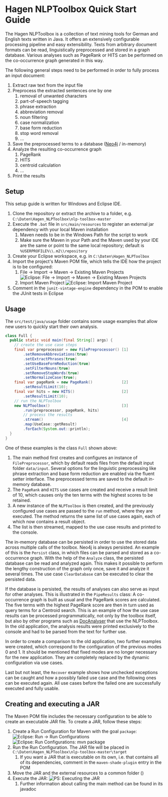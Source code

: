 # Hagen NLPToolbox Quick Start Guide
The Hagen NLPToolbox is a collection of text mining tools for German and English texts written in Java. 
It offers an extensively configurable processing pipeline and easy extensibility. 
Texts from arbitrary document formats can be read, linguistically preprocessed and stored in a graph database. 
Various analyses such as PageRank or HITS can be performed on the co-occurrence graph generated in this way.

The following general steps need to be performed in order to fully process an input document:
1. Extract raw text from the input file
2. Preprocess the extracted sentences one by one
   1. removal of unwanted characters
   2. part-of-speech tagging
   3. phrase extraction
   4. abbreviation removal
   5. noun filtering
   6. case normalization
   7. base form reduction
   8. stop word removal
   9. ...
3. Save the preprocessed terms to a database ([Neo4j](https://neo4j.com) / in-memory)
4. Analyze the resulting co-occurrence graph
   1. PageRank
   2. HITS
   3. centroid calculation
   4. ...
5. Print the results


## Setup
This setup guide is written for Windows and Eclipse IDE.
1. Clone the repository or extract the archive to a folder, e.g. `C:\Daten\Hagen_NLPToolbox\nlp-toolbox-master`
2. Execute the `.bat` file in `src/main/resources` to register an external jar dependency with your local Maven installation
    1. Maven needs to be in the Windows Path for the script to work
    2. Make sure the Maven in your Path and the Maven used by your IDE are the same or point to the same local repository; default is `%USERPROFILE%\\.m2\\repository`
3. Create your Eclipse workspace, e.g. in `C:\Daten\Hagen_NLPToolbox`
4. Import the project's Maven POM file, which tells the IDE how the project is to be configured:
    1. File -> Import -> Maven -> Existing Maven Projects
    ![Eclipse: File -> Import -> Maven -> Existing Maven Projects](readme/eclipse_file_import_maven.png)
    2. Import Maven Project
    ![Eclipse: Import Maven Project](readme/eclipse_import_maven_project.png)
5. Comment in the `junit-vintage-engine` dependency in the POM to enable the JUnit tests in Eclipse


## Usage
The `src/test/java/usage` folder contains some usage examples that allow new users to quickly start their own analysis. 

```java
class Full {
  public static void main(final String[] args) {
    // create the use case steps
    final var preprocessor = new FilePreprocessor() [1]
        .setRemoveAbbreviations(true)
        .setExtractPhrases(true)
        .setUseBaseFormReduction(true)
        .setFilterNouns(true)
        .setRemoveStopWords(true)
        .setNormalizeCase(true);
    final var pageRank = new PageRank()             [2]
        .setResultLimit(10);
    final var hits = new HITS()                     [2]
        .setResultLimit(10);
    // run the NLPToolbox
    new NLPToolbox()                                [3]
        .run(preprocessor, pageRank, hits)
        // process the results
        .stream()                                   [4]
        .map(UseCase::getResult) 
        .forEach(System.out::println);
  }
}
```

One of these examples is the class `Full` shown above:
1. The main method first creates and configures an instance of `FilePreprocessor`, which by default reads files from the default input folder `data/input`.
   Several options for the linguistic preprocessing like phrase extraction and base form reduction are enabled via the fluent setter interface. 
   The preprocessed terms are saved to the default in-memory database.
2. The `PageRank` and `HITS` use cases are created and receive a result limit of 10, which causes only the ten terms with the highest scores to be retained. 
3. A new instance of the `NLPToolbox` is then created, and the previously configured use cases are passed to the `run` method, where they are executed.
   The method returns the same list of use cases again, each of which now contains a result object. 
4. The list is then streamed, mapped to the use case results and printed to the console.

The in-memory database can be persisted in order to use the stored data across multiple calls of the toolbox. 
Neo4j is always persisted. 
An example of this is the `Persist` class, in which files can be parsed and stored as a co-occurrence graph. 
With the help of the `Analyze` class, the persisted database can be read and analyzed again. 
This makes it possible to perform the lengthy construction of the graph only once, save it and analyze it several times.
The use case `ClearDatabase` can be executed to clear the persisted data. 

If the database is persisted, the results of analyses can also serve as input for other analyses. 
This is illustrated in the `PipeResults` class: A co-occurrence graph is built as usual and the PageRank scores are calculated. 
The five terms with the highest PageRank score are then in turn used as query terms for a Centroid search. 
This is an example of how the use case results can be processed programmatically, not only by the toolbox itself, but also by other programs such as [DocAnalyser](http://www.docanalyser.de) that use the NLPToolbox. 
In the old application, the analysis results were printed exclusively to the console and had to be parsed from the text for further use.

In order to create a comparison to the old application, two further examples were created, which correspond to the configuration of the previous modes 0 and 1. 
It should be mentioned that fixed modes are no longer necessary for the new application. 
They are completely replaced by the dynamic configuration via use cases.

Last but not least, the `Recover` example shows how unchecked exceptions can be caught and how a possibly failed use case and the following ones can be executed again. 
All use cases before the failed one are successfully executed and fully usable.

## Creating and executing a JAR
The Maven POM file includes the necessary configuration to be able to create an executable JAR file. 
To create a JAR, follow these steps:
1. Create a Run Configuration for Maven with the goal `package`:
![Eclipse: Run -> Run Configurations](readme/eclipse_run_runConfigurations.png)
![Eclipse: Run Configurations: mvn package](readme/eclipse_runConfigurations_mvnPackage.png)
2. Run the Run Configuration. The JAR file will be placed in `C:\Daten\Hagen_NLPToolbox\nlp-toolbox-master\target`
    1. If you want a JAR that is executable on its own, i.e. that contains all of its dependencies, comment in the `maven-shade-plugin` entry in the POM
3. Move the JAR and the external resources to a common folder ()
3. Execute the JAR:
![PS: Executing the JAR](readme/ps_jar_execute.png)
    1. Further information about calling the main method can be found in its javadoc
